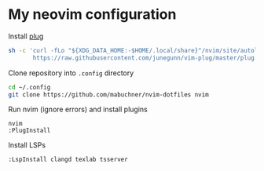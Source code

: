 # My neovim configuration

Install [plug](https://github.com/junegunn/vim-plug)

```sh
sh -c 'curl -fLo "${XDG_DATA_HOME:-$HOME/.local/share}"/nvim/site/autoload/plug.vim --create-dirs \
       https://raw.githubusercontent.com/junegunn/vim-plug/master/plug.vim'
```

Clone repository into `.config` directory

```sh
cd ~/.config
git clone https://github.com/mabuchner/nvim-dotfiles nvim
```

Run nvim (ignore errors) and install plugins

```
nvim
:PlugInstall
```

Install LSPs

```
:LspInstall clangd texlab tsserver
```
